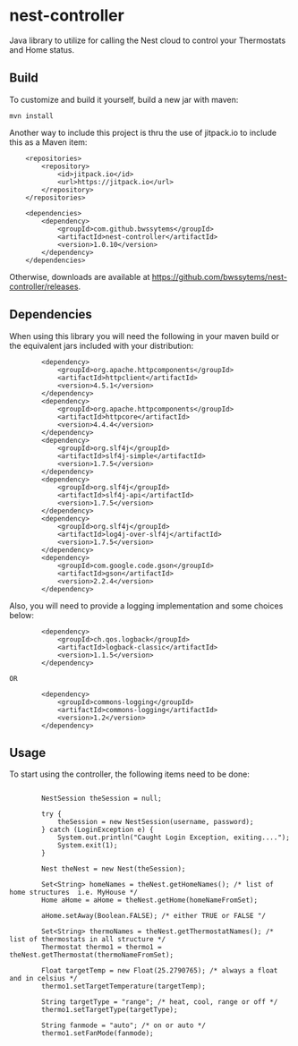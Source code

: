 # nest-controller
Java library to utilize for calling the Nest cloud to control your Thermostats and Home status.
## Build
To customize and build it yourself, build a new jar with maven:  
```
mvn install
```
Another way to include this project is thru the use of jitpack.io to include this as a Maven item:
```
	<repositories>
		<repository>
	    	<id>jitpack.io</id>
		    <url>https://jitpack.io</url>
		</repository>
	</repositories>

	<dependencies>
		<dependency>
		    <groupId>com.github.bwssytems</groupId>
		    <artifactId>nest-controller</artifactId>
		    <version>1.0.10</version>
		</dependency>
	</dependencies>
```
Otherwise, downloads are available at https://github.com/bwssytems/nest-controller/releases.
## Dependencies
When using this library you will need the following in your maven build or the equivalent jars included with your distribution:
```
		<dependency>
			<groupId>org.apache.httpcomponents</groupId>
			<artifactId>httpclient</artifactId>
			<version>4.5.1</version>
		</dependency>
		<dependency>
			<groupId>org.apache.httpcomponents</groupId>
			<artifactId>httpcore</artifactId>
			<version>4.4.4</version>
		</dependency>
        <dependency>
            <groupId>org.slf4j</groupId>
            <artifactId>slf4j-simple</artifactId>
            <version>1.7.5</version>
        </dependency>
        <dependency>
            <groupId>org.slf4j</groupId>
            <artifactId>slf4j-api</artifactId>
            <version>1.7.5</version>
        </dependency>
        <dependency>
            <groupId>org.slf4j</groupId>
            <artifactId>log4j-over-slf4j</artifactId>
            <version>1.7.5</version>
        </dependency>
        <dependency>
            <groupId>com.google.code.gson</groupId>
            <artifactId>gson</artifactId>
            <version>2.2.4</version>
        </dependency>
```
Also, you will need to provide a logging implementation and some choices below:
```
		<dependency>
			<groupId>ch.qos.logback</groupId>
			<artifactId>logback-classic</artifactId>
			<version>1.1.5</version>
		</dependency>

OR

		<dependency>
    		<groupId>commons-logging</groupId>
    		<artifactId>commons-logging</artifactId>
    		<version>1.2</version>
		</dependency>
```
## Usage
To start using the controller, the following items need to be done:
```

		NestSession theSession = null;

		try {
			theSession = new NestSession(username, password);
		} catch (LoginException e) {
			System.out.println("Caught Login Exception, exiting....");
			System.exit(1);
		}

		Nest theNest = new Nest(theSession);

		Set<String> homeNames = theNest.getHomeNames(); /* list of home structures  i.e. MyHouse */
		Home aHome = aHome = theNest.getHome(homeNameFromSet);

		aHome.setAway(Boolean.FALSE); /* either TRUE or FALSE "/

		Set<String> thermoNames = theNest.getThermostatNames(); /* list of thermostats in all structure */
		Thermostat thermo1 = thermo1 = theNest.getThermostat(thermoNameFromSet);

		Float targetTemp = new Float(25.2790765); /* always a float and in celsius */
		thermo1.setTargetTemperature(targetTemp);

		String targetType = "range"; /* heat, cool, range or off */
		thermo1.setTargetType(targetType);

		String fanmode = "auto"; /* on or auto */
		thermo1.setFanMode(fanmode);
```